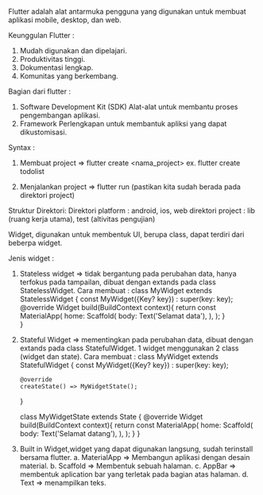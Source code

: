 Flutter adalah alat antarmuka pengguna yang digunakan untuk membuat aplikasi mobile, desktop, dan web.

Keunggulan Flutter :

1. Mudah digunakan dan dipelajari.
2. Produktivitas tinggi.
3. Dokumentasi lengkap.
4. Komunitas yang berkembang.

Bagian dari flutter :

1. Software Development Kit (SDK)
   Alat-alat untuk membantu proses pengembangan aplikasi.
2. Framework
   Perlengkapan untuk membantuk apliksi yang dapat dikustomisasi.

Syntax :

1. Membuat project => flutter create <nama_project>
   ex. flutter create todolist

2. Menjalankan project => flutter run
   (pastikan kita sudah berada pada direktori project)

Struktur Direktori:
Direktori platform : android, ios, web
direktori project : lib (ruang kerja utama), test (altivitas pengujian)

Widget, digunakan untuk membentuk UI, berupa class, dapat terdiri dari beberpa widget.

Jenis widget :

1.  Stateless widget => tidak bergantung pada perubahan data, hanya terfokus pada tampailan, dibuat dengan extands pada class StatelessWidget.
    Cara membuat :
    class MyWidget extends StatelessWidget {
    const MyWidget({Key? key}) : super(key: key);
    @override
    Widget build(BuildContext context){
    return const MaterialApp(
    home: Scaffold(
    body: Text('Selamat data'),
    ),
    );
    }  
     }

2.  Stateful Widget => mementingkan pada perubahan data, dibuat dengan extands pada class StatefulWidget. 1 widget menggunakan 2 class (widget dan state).
    Cara membuat :
    class MyWidget extends StatefulWidget {
    const MyWidget({Key? key}) : super(key: key);

        @override
        createState() => MyWidgetState();

    }

    class MyWidgetState extends State<MyWidget> {
    @override
    Widget build(BuildContext context){
    return const MaterialApp(
    home: Scaffold(
    body: Text('Selamat datang'),
    ),
    );
    }
    }

3.  Built in Widget,widget yang dapat digunakan langsung, sudah terinstall bersama flutter.
    a. MaterialApp => Membangun aplikasi dengan desain material.
    b. Scaffold => Membentuk sebuah halaman.
    c. AppBar => membentuk aplication bar yang terletak pada bagian atas halaman.
    d. Text => menampilkan teks.
